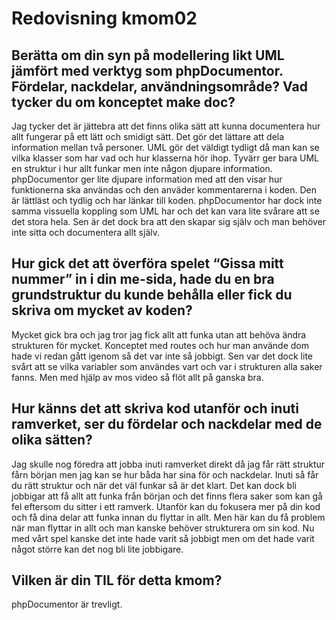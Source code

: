 ---
---
Redovisning kmom02
=========================

Berätta om din syn på modellering likt UML jämfört med verktyg som phpDocumentor. Fördelar, nackdelar, användningsområde? Vad tycker du om konceptet make doc?
--------
Jag tycker det är jättebra att det finns olika sätt att kunna documentera hur allt fungerar på ett lätt och smidigt sätt. Det gör det lättare att dela information mellan två personer. UML gör det väldigt tydligt då man kan se vilka klasser som har vad och hur klasserna hör ihop. Tyvärr ger bara UML en struktur i hur allt funkar men inte någon djupare information. phpDocumentor ger lite djupare information med att den visar hur funktionerna ska användas och den anväder kommentarerna i koden. Den är lättläst och tydlig och har länkar till koden. phpDocumentor har dock inte samma vissuella koppling som UML har och det kan vara lite svårare att se det stora hela. Sen är det dock bra att den skapar sig själv och man behöver inte sitta och documentera allt själv.

Hur gick det att överföra spelet “Gissa mitt nummer” in i din me-sida, hade du en bra grundstruktur du kunde behålla eller fick du skriva om mycket av koden?
--------
Mycket gick bra och jag tror jag fick allt att funka utan att behöva ändra strukturen för mycket. Konceptet med routes och hur man använde dom hade vi redan gått igenom så det var inte så jobbigt. Sen var det dock lite svårt att se vilka variabler som användes vart och var i strukturen alla saker fanns. Men med hjälp av mos video så flöt allt på ganska bra.

Hur känns det att skriva kod utanför och inuti ramverket, ser du fördelar och nackdelar med de olika sätten?
--------
Jag skulle nog föredra att jobba inuti ramverket direkt då jag får rätt struktur fårn början men jag kan se hur båda har sina för och nackdelar. Inuti så får du rätt struktur och när det väl funkar så är det klart. Det kan dock bli jobbigar att få allt att funka från början och det finns flera saker som kan gå fel eftersom du sitter i ett ramverk. Utanför kan du fokusera mer på din kod och få dina delar att funka innan du flyttar in allt. Men här kan du få problem när man flyttar in allt och man kanske behöver strukturera om sin kod. Nu med vårt spel kanske det inte hade varit så jobbigt men om det hade varit något större kan det nog bli lite jobbigare.

Vilken är din TIL för detta kmom?
--------
phpDocumentor är trevligt.
